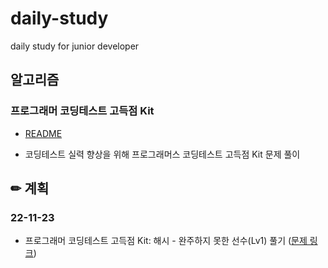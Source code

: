 # daily-study
daily study for junior developer

## 알고리즘

### 프로그래머 코딩테스트 고득점 Kit

- [README](./algorithm/programmers-kit/README.md)

- 코딩테스트 실력 향상을 위해 프로그래머스 코딩테스트 고득점 Kit 문제 풀이

## ✏ 계획
### 22-11-23
- 프로그래머 코딩테스트 고득점 Kit: 해시 - 완주하지 못한 선수(Lv1) 풀기 ([문제 링크](https://school.programmers.co.kr/learn/courses/30/lessons/42576))
